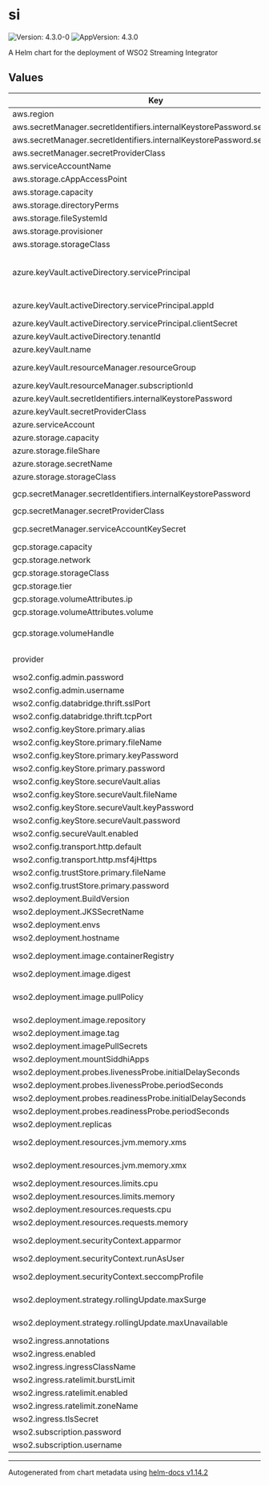 # si

![Version: 4.3.0-0](https://img.shields.io/badge/Version-4.3.0--0-informational?style=flat-square) ![AppVersion: 4.3.0](https://img.shields.io/badge/AppVersion-4.3.0-informational?style=flat-square)

A Helm chart for the deployment of WSO2 Streaming Integrator

## Values

| Key | Type | Default | Description |
|-----|------|---------|-------------|
| aws.region | string | `""` | AWS region |
| aws.secretManager.secretIdentifiers.internalKeystorePassword.secretKey | string | `""` | Secret key for internal keystore password |
| aws.secretManager.secretIdentifiers.internalKeystorePassword.secretName | string | `""` | Secret name for internal keystore password |
| aws.secretManager.secretProviderClass | string | `""` | AWS Secret Manager secret provider class name |
| aws.serviceAccountName | string | `""` | AWS IAM service account name |
| aws.storage.cAppAccessPoint | string | `""` | EFS file system access point ID for mounting the CApps |
| aws.storage.capacity | string | `""` | Persistent volume storage capacity |
| aws.storage.directoryPerms | string | `"0777"` | Directory permissions for access point root directory creation |
| aws.storage.fileSystemId | string | `""` | EFS file system ID |
| aws.storage.provisioner | string | `"efs.csi.aws.com"` | Storage provisioner |
| aws.storage.storageClass | string | `""` | Persistent volume storage class name |
| azure.keyVault.activeDirectory.servicePrincipal | object | `{"appId":"","clientSecret":""}` | Service Principal created for transacting with the target Azure Key Vault For advanced details refer to official documentation (https://github.com/Azure/secrets-store-csi-driver-provider-azure/blob/master/docs/service-principal-mode.md) |
| azure.keyVault.activeDirectory.servicePrincipal.appId | string | `""` | Azure AD application name for fetching secrets via CSI secret store driver |
| azure.keyVault.activeDirectory.servicePrincipal.clientSecret | string | `""` | Client secret of Azure AD application client |
| azure.keyVault.activeDirectory.tenantId | string | `""` | Azure Active Directory tenant ID of the target Key Vault |
| azure.keyVault.name | string | `""` | Name of the target Azure Key Vault instance |
| azure.keyVault.resourceManager.resourceGroup | string | `""` | Name of the Azure Resource Group to which the target Azure Key Vault belongs |
| azure.keyVault.resourceManager.subscriptionId | string | `""` | Subscription ID of the target Azure Key Vault |
| azure.keyVault.secretIdentifiers.internalKeystorePassword | string | `""` |  |
| azure.keyVault.secretProviderClass | string | `""` |  |
| azure.serviceAccount | string | `""` |  |
| azure.storage.capacity | string | `""` | Persistent volume capacity |
| azure.storage.fileShare | string | `""` | Azure fileshare name |
| azure.storage.secretName | string | `""` | Azure file secret name |
| azure.storage.storageClass | string | `""` | Persistent volume storage class |
| gcp.secretManager.secretIdentifiers.internalKeystorePassword | string | `""` | Secret name for internal keystore password. Expected format is `projects/<PROJECT_ID>/secrets/<SECRET_NAME>/versions/<VERSION>` |
| gcp.secretManager.secretProviderClass | string | `""` | GCP Secret Manager secret provider class name |
| gcp.secretManager.serviceAccountKeySecret | string | `""` | K8s secret name which contains the JSON keyfile for the service account used to access the GCP Secret Manager |
| gcp.storage.capacity | string | `""` | Persistent volume storage capacity |
| gcp.storage.network | string | `""` | Network of the FileStore |
| gcp.storage.storageClass | string | `""` | Persistent volume storage class name |
| gcp.storage.tier | string | `""` |  |
| gcp.storage.volumeAttributes.ip | string | `""` | Pre-provisioned Filestore instance IP |
| gcp.storage.volumeAttributes.volume | string | `""` | Pre-provisioned Filestore instance share name |
| gcp.storage.volumeHandle | string | `""` | Volume handle of the GCP Filestore instance. Format `modeInstance/<zone>/<filestore-instance-name>/<filestore-share-name>` |
| provider | string | `""` | -------------------------------------------------------------------------------------- |
| wso2.config.admin.password | string | `""` | Super admin password |
| wso2.config.admin.username | string | `""` | Super admin username |
| wso2.config.databridge.thrift.sslPort | int | `7711` |  |
| wso2.config.databridge.thrift.tcpPort | int | `7611` |  |
| wso2.config.keyStore.primary.alias | string | `"wso2carbon"` | Primary keystore alias |
| wso2.config.keyStore.primary.fileName | string | `"wso2carbon.jks"` | Primary keystore file name |
| wso2.config.keyStore.primary.keyPassword | string | `""` | Primary keystore key password |
| wso2.config.keyStore.primary.password | string | `""` | Primary keystore password |
| wso2.config.keyStore.secureVault.alias | string | `"wso2carbon"` | Secure vault alias |
| wso2.config.keyStore.secureVault.fileName | string | `"securevault.jks"` | Secure vault file name |
| wso2.config.keyStore.secureVault.keyPassword | string | `""` | Secure vault key password |
| wso2.config.keyStore.secureVault.password | string | `""` | Secure vault password |
| wso2.config.secureVault.enabled | bool | `false` | Enable/Disable secure vault |
| wso2.config.transport.http.default | int | `9090` |  |
| wso2.config.transport.http.msf4jHttps | int | `9443` |  |
| wso2.config.trustStore.primary.fileName | string | `"client-truststore.jks"` | Primary truststore file name |
| wso2.config.trustStore.primary.password | string | `""` | Primary truststore password |
| wso2.deployment.BuildVersion | string | `"4.3.0"` | Build version of the Streaming Integrator |
| wso2.deployment.JKSSecretName | string | `""` | K8s secret name which contains JKS files |
| wso2.deployment.envs | list | `nil` | Environment variables for the Streaming integrator deployment |
| wso2.deployment.hostname | string | `"si.wso2.com"` | Hostname of the Streaming Integrator deployment |
| wso2.deployment.image.containerRegistry | string | `"docker.io"` | Container registry (When running on a local Kubernetes cluster using local image, make this empty) |
| wso2.deployment.image.digest | string | `""` | Container image digest |
| wso2.deployment.image.pullPolicy | string | `"IfNotPresent"` | Container image pull policy. Refer (https://kubernetes.io/docs/concepts/containers/images/#updating-images) |
| wso2.deployment.image.repository | string | `"wso2/wso2si"` | Container image repository name |
| wso2.deployment.image.tag | string | `"4.3.0-ubuntu"` | Container image tag |
| wso2.deployment.imagePullSecrets | string | `""` | imagePullSecrets for private docker registry |
| wso2.deployment.mountSiddhiApps | bool | `false` |  |
| wso2.deployment.probes.livenessProbe.initialDelaySeconds | int | `60` |  |
| wso2.deployment.probes.livenessProbe.periodSeconds | int | `10` |  |
| wso2.deployment.probes.readinessProbe.initialDelaySeconds | int | `60` |  |
| wso2.deployment.probes.readinessProbe.periodSeconds | int | `10` |  |
| wso2.deployment.replicas | int | `1` | Number of deployment replicas |
| wso2.deployment.resources.jvm.memory.xms | string | `"512m"` | The minimum amount of memory that should be allocated for the JVM |
| wso2.deployment.resources.jvm.memory.xmx | string | `"1024m"` | The maximum amount of memory that should be allocated for the JVM |
| wso2.deployment.resources.limits.cpu | string | `"1000m"` | The maximum amount of CPU that should be allocated for a Pod |
| wso2.deployment.resources.limits.memory | string | `"1Gi"` | The maximum amount of memory that should be allocated for a Pod |
| wso2.deployment.resources.requests.cpu | string | `"500m"` | The minimum amount of CPU that should be allocated for a Pod |
| wso2.deployment.resources.requests.memory | string | `"512Mi"` | The minimum amount of memory that should be allocated for a Pod |
| wso2.deployment.securityContext.apparmor | bool | `true` | Enable/Disable AppArmor (https://kubernetes.io/docs/tutorials/security/apparmor/) |
| wso2.deployment.securityContext.runAsUser | string | `""` | The UID to run the entrypoint of the container process |
| wso2.deployment.securityContext.seccompProfile | bool | `true` | Enable/Disable seccomp profile (https://kubernetes.io/docs/tutorials/security/seccomp/) |
| wso2.deployment.strategy.rollingUpdate.maxSurge | int | `1` | The maximum number of pods that can be scheduled above the desired number of pods. |
| wso2.deployment.strategy.rollingUpdate.maxUnavailable | int | `0` | The maximum number of pods that can be unavailable during the update. |
| wso2.ingress.annotations | list | `nil` | Ingress annotations |
| wso2.ingress.enabled | bool | `true` | Enable Ingress for SI |
| wso2.ingress.ingressClassName | string | `"nginx"` | Ingress class name |
| wso2.ingress.ratelimit.burstLimit | string | `""` | Ingress ratelimit burst limit |
| wso2.ingress.ratelimit.enabled | bool | `false` | Ingress rate limit |
| wso2.ingress.ratelimit.zoneName | string | `""` | Ingress ratelimit zone name |
| wso2.ingress.tlsSecret | string | `""` | K8s TLS secret for configured hostname |
| wso2.subscription.password | string | `""` | WSO2 subscription password |
| wso2.subscription.username | string | `""` | WSO2 subscription username |

----------------------------------------------
Autogenerated from chart metadata using [helm-docs v1.14.2](https://github.com/norwoodj/helm-docs/releases/v1.14.2)
